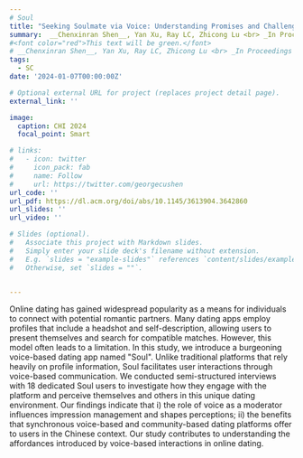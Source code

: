 ```yaml
---
# Soul
title: "Seeking Soulmate via Voice: Understanding Promises and Challenges of Online Synchronized Voice-Based Mobile Dating"
summary:  __Chenxinran Shen__, Yan Xu, Ray LC, Zhicong Lu <br> _In Proceedings of the 2024 CHI Conference on Human Factors in Computing Systems 2024_ <br> __<font color="red">Best Paper Honorable Mention (Top 5%) </font>🏆__ 
#<font color="red">This text will be green.</font>
# __Chenxinran Shen__, Yan Xu, Ray LC, Zhicong Lu <br> _In Proceedings of the 2024 CHI Conference on Human Factors in Computing Systems 2024_ <font color="green">This text will be green.</font>
tags:
  - SC
date: '2024-01-07T00:00:00Z'

# Optional external URL for project (replaces project detail page).
external_link: ''

image:
  caption: CHI 2024
  focal_point: Smart

# links:
#   - icon: twitter
#     icon_pack: fab
#     name: Follow
#     url: https://twitter.com/georgecushen
url_code: ''
url_pdf: https://dl.acm.org/doi/abs/10.1145/3613904.3642860
url_slides: ''
url_video: ''

# Slides (optional).
#   Associate this project with Markdown slides.
#   Simply enter your slide deck's filename without extension.
#   E.g. `slides = "example-slides"` references `content/slides/example-slides.md`.
#   Otherwise, set `slides = ""`.


---
```

Online dating has gained widespread popularity as a means for individuals to connect with potential romantic partners. Many dating apps employ profiles that include a headshot and self-description, allowing users to present themselves and search for compatible matches. However, this model often leads to a limitation. In this study, we introduce a burgeoning voice-based dating app named "Soul". Unlike traditional platforms that rely heavily on profile information, Soul facilitates user interactions through voice-based communication. We conducted semi-structured interviews with 18 dedicated Soul users to investigate how they engage with the platform and perceive themselves and others in this unique dating environment. Our findings indicate that i) the role of voice as a moderator influences impression management and shapes perceptions; ii) the benefits that synchronous voice-based and community-based dating platforms offer to users in the Chinese context. Our study contributes to understanding the affordances introduced by voice-based interactions in online dating.
